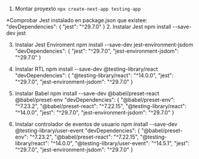 
1. Montar proyexto
<code>npx create-next-app testing-app</code>


*Comprobar Jest instalado en package.json que existee: 
"devDependencies": {
    "jest": "^29.7.0"
  }
2. Instalar Jest 
npm install --save-dev jest


3. Instalar Jest Enviroment 
npm install --save-dev jest-environment-jsdom
"devDependencies": {
    "jest": "^29.7.0",
    "jest-environment-jsdom": "^29.7.0"
  }


4.  Instalar RTL
npm install --save-dev @testing-library/react
"devDependencies": {
    "@testing-library/react": "^14.0.0",
    "jest": "^29.7.0",
    "jest-environment-jsdom": "^29.7.0"
  }


5. Instalar Babel
npm install --save-dev @babel/preset-react @babel/preset-env
"devDependencies": {
    "@babel/preset-env": "^7.23.2",
    "@babel/preset-react": "^7.22.15",
    "@testing-library/react": "^14.0.0",
    "jest": "^29.7.0",
    "jest-environment-jsdom": "^29.7.0"
  }


6. Instalar controlador de eventos de usuario
npm install --save-dev @testing-library/user-event
"devDependencies": {
    "@babel/preset-env": "^7.23.2",
    "@babel/preset-react": "^7.22.15",
    "@testing-library/react": "^14.0.0",
    "@testing-library/user-event": "^14.5.1",
    "jest": "^29.7.0",
    "jest-environment-jsdom": "^29.7.0"
  }


